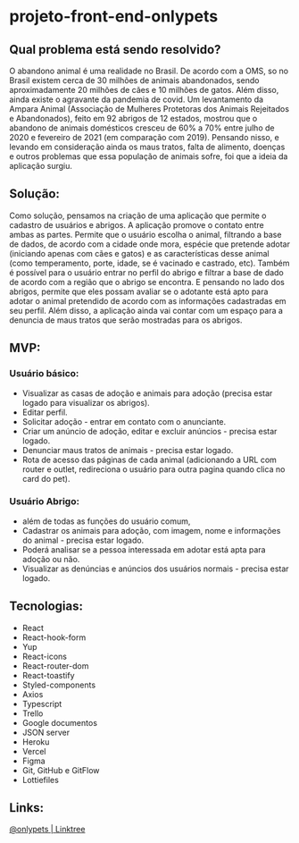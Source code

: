 # projeto-front-end-onlypets

## Qual problema está sendo resolvido?

O abandono animal é uma realidade no Brasil. De acordo com a OMS, so no Brasil existem cerca de 30 milhões de animais abandonados, sendo aproximadamente 20 milhões de cães e 10 milhões de gatos.
Além disso, ainda existe o agravante da pandemia de covid. Um levantamento da Ampara Animal (Associação de Mulheres Protetoras dos Animais Rejeitados e Abandonados), feito em 92 abrigos de 12 estados, mostrou que o abandono de animais domésticos cresceu de 60% a 70% entre julho de 2020 e fevereiro de 2021 (em comparação com 2019).
Pensando nisso, e levando em consideração ainda os maus tratos, falta de alimento, doenças e outros problemas que essa população de animais sofre, foi que a ideia da aplicação surgiu.

## Solução:

Como solução, pensamos na criação de uma aplicação que permite o cadastro de usuários e abrigos. A aplicação promove o contato entre ambas as partes. Permite que o usuário escolha o animal, filtrando a base de dados, de acordo com a cidade onde mora, espécie que pretende adotar (iniciando apenas com cães e gatos) e as características desse animal (como temperamento, porte, idade, se é vacinado e castrado, etc). Também é possível para o usuário entrar no perfil do abrigo e filtrar a base de dado de acordo com a região que o abrigo se encontra. E pensando no lado dos abrigos, permite que eles possam avaliar se o adotante está apto para adotar o animal pretendido de acordo com as informações cadastradas em seu perfil. Além disso, a aplicação ainda vai contar com um espaço para a denuncia de maus tratos que serão mostradas para os abrigos.

## MVP:

### Usuário básico:

- Visualizar as casas de adoção e animais para adoção (precisa estar logado para visualizar os abrigos).
- Editar perfil.
- Solicitar adoção - entrar em contato com o anunciante.
- Criar um anúncio de adoção, editar e excluir anúncios -  precisa estar logado.
- Denunciar maus tratos de animais - precisa estar logado.
- Rota de acesso das páginas de cada animal (adicionando a URL com router e outlet, redireciona o usuário para outra pagina quando clica no card do pet).

### Usuário Abrigo:

- além de todas as funções do usuário comum,
- Cadastrar os animais para adoção, com imagem, nome e informações do animal - precisa estar logado.
- Poderá analisar se a pessoa interessada em adotar está apta para adoção ou não.
- Visualizar as denúncias e anúncios dos usuários normais - precisa estar logado.

## Tecnologias:

- React
- React-hook-form
- Yup
- React-icons
- React-router-dom
- React-toastify
- Styled-components
- Axios
- Typescript
- Trello
- Google documentos
- JSON server
- Heroku
- Vercel
- Figma
- Git, GitHub e GitFlow
- Lottiefiles

## Links:

[@onlypets | Linktree](https://linktr.ee/jessicacolombo1)
